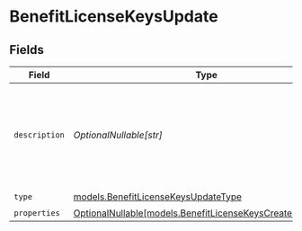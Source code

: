 # BenefitLicenseKeysUpdate


## Fields

| Field                                                                                                          | Type                                                                                                           | Required                                                                                                       | Description                                                                                                    |
| -------------------------------------------------------------------------------------------------------------- | -------------------------------------------------------------------------------------------------------------- | -------------------------------------------------------------------------------------------------------------- | -------------------------------------------------------------------------------------------------------------- |
| `description`                                                                                                  | *OptionalNullable[str]*                                                                                        | :heavy_minus_sign:                                                                                             | The description of the benefit. Will be displayed on products having this benefit.                             |
| `type`                                                                                                         | [models.BenefitLicenseKeysUpdateType](../models/benefitlicensekeysupdatetype.md)                               | :heavy_check_mark:                                                                                             | N/A                                                                                                            |
| `properties`                                                                                                   | [OptionalNullable[models.BenefitLicenseKeysCreateProperties]](../models/benefitlicensekeyscreateproperties.md) | :heavy_minus_sign:                                                                                             | N/A                                                                                                            |